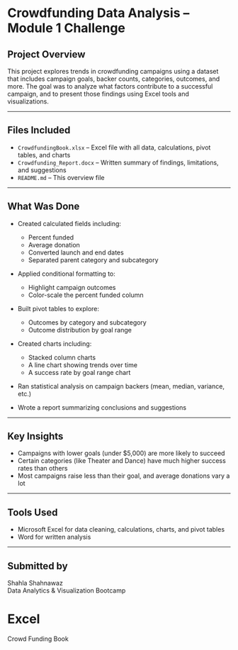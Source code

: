 # Crowdfunding Data Analysis – Module 1 Challenge

## Project Overview

This project explores trends in crowdfunding campaigns using a dataset that includes campaign goals, backer counts, categories, outcomes, and more. The goal was to analyze what factors contribute to a successful campaign, and to present those findings using Excel tools and visualizations.

---

## Files Included

- `CrowdfundingBook.xlsx` – Excel file with all data, calculations, pivot tables, and charts
- `Crowdfunding_Report.docx` – Written summary of findings, limitations, and suggestions
- `README.md` – This overview file

---

## What Was Done

- Created calculated fields including:
  - Percent funded
  - Average donation
  - Converted launch and end dates
  - Separated parent category and subcategory

- Applied conditional formatting to:
  - Highlight campaign outcomes
  - Color-scale the percent funded column

- Built pivot tables to explore:
  - Outcomes by category and subcategory
  - Outcome distribution by goal range

- Created charts including:
  - Stacked column charts
  - A line chart showing trends over time
  - A success rate by goal range chart

- Ran statistical analysis on campaign backers (mean, median, variance, etc.)

- Wrote a report summarizing conclusions and suggestions

---

## Key Insights

- Campaigns with lower goals (under $5,000) are more likely to succeed
- Certain categories (like Theater and Dance) have much higher success rates than others
- Most campaigns raise less than their goal, and average donations vary a lot

---

## Tools Used

- Microsoft Excel for data cleaning, calculations, charts, and pivot tables
- Word for written analysis

---

## Submitted by

Shahla Shahnawaz  
Data Analytics & Visualization Bootcamp
# Excel
Crowd Funding Book

